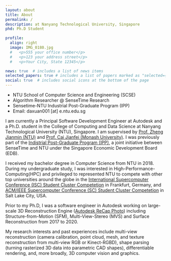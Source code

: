 ```yaml
---
layout: about
title: About
permalink: /
description: at Nanyang Technological University, Singapore
phd: Ph.D Student

profile:
  align: right
  image: IMG_0180.jpg
  #   <p>555 your office number</p>
  #   <p>123 your address street</p>
  #   <p>Your City, State 12345</p>

news: true  # includes a list of news items
selected_papers: true # includes a list of papers marked as "selected={true}"
social: true  # includes social icons at the bottom of the page
---
```


- NTU School of Computer Science and Engineering (SCSE)
- Algorithm Researcher @ SenseTime Research
- Sensetime-NTU Industrial Post-Graduate Program (IPP)
- Email: daxuan001 [at] e.ntu.edu.sg

I am currently a Principal Software Development Engineer at Autodesk and a Ph.D. student in the College of Computing and Data Science at Nanyang Technological University (NTU), Singapore. I am supervised by [Prof. Zheng Jianmin (NTU)](https://personal.ntu.edu.sg/asjmzheng/) and [Prof. Cai Jianfei (Monash University)](https://research.monash.edu/en/persons/jianfei-cai). I was previously part of the [Indistrial Post-Graduate Program (IPP)](https://www.ntu.edu.sg/graduate-college/admissions/programme/industrial-postgraduate-programme-(ipp)), a joint initiative between SenseTime and NTU under the Singapore Economic Development Board (EDB).

I received my bachelor degree in Computer Science from NTU in 2018. During my undergraduate study, I was interested in High-Performance-Computing(HPC) and privileged to represented NTU to compete with other top universities around the globe in the [International Supercomputer Conference (ISC) Student Cluster Competetion](https://www.straitstimes.com/singapore/ntu-team-breaks-captcha-system-for-global-award) in Frankfurt, Germany, and [ACM/IEEE Supercomputer Conference (SC) Student Cluster Competetion](http://sc16.supercomputing.org/2016/11/02/singaporenanyangscc-student-cluster-competition-team-enigma-nanyang-technological-university-singapore/index.html) in Salt Lake City, USA.

Prior to my Ph.D, I was a software engineer in Autodesk working on large-scale 3D Reconstruction Engine ([Autodesk ReCap Photo](https://www.autodesk.com.sg/products/recap/overview)) including Structure-from-Motion (SFM), Multi-View-Stereo (MVS) and Surface Reconstruction from 2017 to 2020.

My research interests and past experiences include multi-view reconstruction (camera calibration, point cloud, mesh, and texture reconstruction from multi-view RGB or Kinect-RGBD), shape parsing (turning rasterized 3D data into parametric CAD shapes), differentiable rendering, and, more broadly, 3D computer vision and graphics.